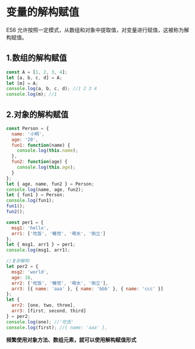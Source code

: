 # 变量的解构赋值

ES6 允许按照一定模式，从数组和对象中提取值，对变量进行赋值，这被称为解构赋值。

## 1.数组的解构赋值

```js
const A = [1, 2, 3, 4];
let [a, b, c, d] = A;
let [m] = A;
console.log(a, b, c, d); //1 2 3 4
console.log(m); //1
```

## 2.对象的解构赋值

```js
const Person = {
  name: '小明',
  age: '20',
  fun1: function(name) {
    console.log(this.name);
  },
  fun2: function(age) {
    console.log(this.age);
  }
};
let { age, name, fun2 } = Person;
console.log(name, age, fun2);
let { fun1 } = Person;
console.log(fun1);
fun1();
fun2();
```

```js
const per1 = {
  msg1: 'hello',
  arr1: ['吃饭', '睡觉', '喝水', '倒立']
};
let { msg1, arr1 } = per1;
console.log(msg1, arr1);
```

```js
//复杂解构
let per2 = {
  msg2: 'world',
  age: 18,
  arr2: ['吃饭', '睡觉', '喝水', '倒立'],
  arr3: [{ name: 'aaa' }, { name: 'bbb' }, { name: 'ccc' }]
};
let {
  arr2: [one, two, three],
  arr3: [first, second, third]
} = per2;
console.log(one); //'吃饭'
console.log(first); //{ name: 'aaa' },
```

**频繁使用对象方法、数组元素，就可以使用解构赋值形式**
